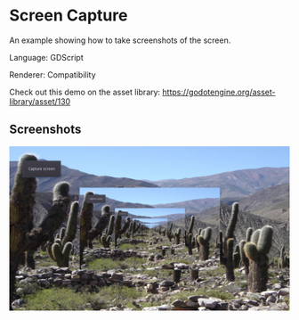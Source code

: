 # Screen Capture

An example showing how to take screenshots of the screen.

Language: GDScript

Renderer: Compatibility

Check out this demo on the asset library: https://godotengine.org/asset-library/asset/130

## Screenshots

![Screenshot](screenshots/capture.png)
